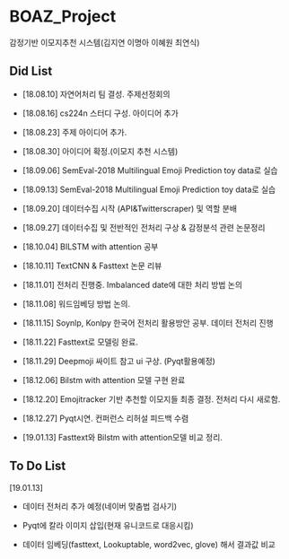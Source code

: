 # BOAZ_Project
감정기반 이모지추천 시스템(김지연 이명아 이혜원 최연식)

Did List
---
- [18.08.10] 자연어처리 팀 결성. 주제선정회의

- [18.08.16] cs224n 스터디 구성. 아이디어 추가

- [18.08.23] 주제 아이디어 추가.

- [18.08.30] 아이디어 확정.(이모지 추천 시스템)

- [18.09.06] SemEval-2018 Multilingual Emoji Prediction toy data로 실습

- [18.09.13] SemEval-2018 Multilingual Emoji Prediction toy data로 실습

- [18.09.20] 데이터수집 시작 (API&Twitterscraper) 및 역할 분배

- [18.09.27] 데이터수집 및 전반적인 전처리 구상 & 감정분석 관련 논문정리

- [18.10.04] BILSTM with attention 공부

- [18.10.11] TextCNN & Fasttext 논문 리뷰

- [18.11.01] 전처리 진행중. Imbalanced date에 대한 처리 방법 논의

- [18.11.08] 워드임베딩 방법 논의. 

- [18.11.15] Soynlp, Konlpy 한국어 전처리 활용방안 공부. 데이터 전처리 진행

- [18.11.22] Fasttext로 모델링 완료. 

- [18.11.29] Deepmoji 싸이트 참고 ui 구상. (Pyqt활용예정)

- [18.12.06] Bilstm with attention 모델 구현 완료

- [18.12.20] Emojitracker 기반 추천할 이모지들 최종 결정. 전처리 다시 새로함.

- [18.12.27] Pyqt시연. 컨퍼런스 리허설 피드백 수렴

- [19.01.13] Fasttext와 Bilstm with attention모델 비교 정리.

To Do List
---
[19.01.13]

- 데이터 전처리 추가 예정(네이버 맞춤법 검사기)

- Pyqt에 칼라 이미지 삽입(현재 유니코드로 대응시킴)

- 데이터 임베딩(fasttext, Lookuptable, word2vec, glove) 해서 결과값 비교

